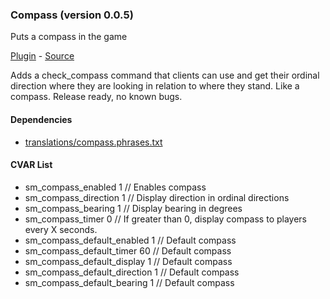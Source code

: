 ### Compass (version 0.0.5)
Puts a compass in the game

[Plugin](plugins/compass.smx?raw=true) - [Source](scripting/compass.sp)

Adds a check_compass command that clients can use and get their ordinal direction where they are looking in relation to where they stand. Like a compass. Release ready, no known bugs.

#### Dependencies
 * [translations/compass.phrases.txt](translations/compass.phrases.txt)

#### CVAR List
 * sm_compass_enabled  1 // Enables compass
 * sm_compass_direction  1 // Display direction in ordinal directions
 * sm_compass_bearing  1 // Display bearing in degrees
 * sm_compass_timer  0 // If greater than 0, display compass to players every X seconds.
 * sm_compass_default_enabled 		1 //		Default compass
 * sm_compass_default_timer 		60 //		Default compass
 * sm_compass_default_display 		1 //		Default compass
 * sm_compass_default_direction 		1 //		Default compass
 * sm_compass_default_bearing 		1 //		Default compass

